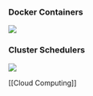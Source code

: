 ### Docker Containers
![](../../z_images/Pasted%20image%2020220609190559.png)

### Cluster Schedulers
![](../../z_images/Pasted%20image%2020220609190621.png) 

[[Cloud Computing]]